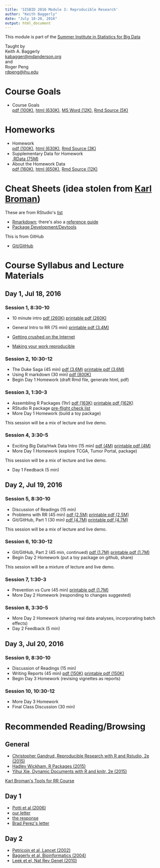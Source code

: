 ```yaml
---
title: 'SISBID 2016 Module 3: Reproducible Research'
author: "Keith Baggerly"
date: "July 18-20, 2016"
output: html_document
---
```


This module is part of the 
[Summer Institute in Statistics for Big Data](https://www.biostat.washington.edu/suminst/sisbid)

Taught by  
Keith A. Baggerly  
[kabagger@mdanderson.org](mailto:kabagger@mdanderson.org)  
and  
Roger Peng  
[rdpeng@jhu.edu](mailto:rdpeng@jhu.edu)

# Course Goals

* Course Goals   
[pdf (100K)](2016_SISBID_3_01_course_goals.pdf),
[html (630K)](2016_SISBID_3_01_course_goals.html),
[MS Word (12K)](2016_SISBID_3_01_course_goals.docx), 
[Rmd Source (5K)](2016_SISBID_3_01_course_goals.Rmd)  

# Homeworks

* Homework   
[pdf (100K)](2016_SISBID_3_02_homework.pdf),
[html (630K)](2016_SISBID_3_02_homework.html), 
[Rmd Source (3K)](2016_SISBID_3_02_homework.Rmd)  
* Supplementary Data for Homework   
[.RData (75M)](http://odin.mdacc.tmc.edu/~kabaggerly/SISBID/homework.RData) 
* About the Homework Data   
[pdf (160K)](2016_SISBID_3_03_about_the_homework.pdf), 
[html (650K)](2016_SISBID_3_03_about_the_homework.html),
[Rmd Source (12K)](2016_SISBID_3_03_about_the_homework.Rmd)

# Cheat Sheets (idea stolen from [Karl Broman](https://kbroman.wordpress.com/2015/04/29/cheat-sheets-for-r-based-software-carpentry-course/))

These are from RStudio's [list](https://www.rstudio.com/resources/cheatsheets/)

* [Rmarkdown](http://www.rstudio.com/wp-content/uploads/2016/03/rmarkdown-cheatsheet-2.0.pdf); there's also a [reference guide](http://www.rstudio.com/wp-content/uploads/2015/03/rmarkdown-reference.pdf)
* [Package Development/Devtools](http://www.rstudio.com/wp-content/uploads/2015/06/devtools-cheatsheet.pdf)

This is from GitHub

* [Git/GitHub](https://services.github.com/kit/downloads/github-git-cheat-sheet.pdf)


# Course Syllabus and Lecture Materials

## Day 1, Jul 18, 2016

### Session 1, 8:30-10

* 10 minute intro 
[pdf (260K)](2016_SISBID_3_06_basic_intro.pdf)
[printable pdf (260K)](2016_SISBID_3_06_basic_intro_printable.pdf)
* General Intro to RR (75 min) 
[printable pdf (3.4M)](2016_SISBID_3_07_broad_intro_to_rr_printable.pdf)

* [Getting crushed on the Internet](http://simplystatistics.org/2015/11/16/so-you-are-getting-crushed-on-the-internet-the-new-normal-for-academics/)

* [Making your work reproducible](http://simplystatistics.org/2015/12/11/instead-of-research-on-reproducibility-just-do-reproducible-research/)

### Session 2, 10:30-12

* The Duke Saga (45 min) 
[pdf (3.6M)](2016_SISBID_3_08_train_wreck.pdf)
[printable pdf (3.6M)](2016_SISBID_3_08_train_wreck_printable.pdf)
* Using R markdown (30 min) 
[pdf (800K)](2016_SISBID_3_09_markdown_printable.pdf)
* Begin Day 1 Homework (draft Rmd file, generate html, pdf)

### Session 3, 1:30-3

* Assembling R Packages (1hr) 
[pdf (163K)](2016_SISBID_3_10_r_packages.pdf) 
[printable pdf (162K)](2016_SISBID_3_10_r_packages_printable.pdf)
* RStudio R package [pre-flight check list](https://github.com/rdpeng/daprocedures/blob/master/lists/Rpackage_preflight.md)
* More Day 1 Homework (build a toy package)

This session will be a mix of lecture and live demo.

### Session 4, 3:30-5

* Exciting Big Data/Hwk Data Intro (15 min) 
[pdf (4M)](2016_SISBID_3_11_intro_to_hwk_data.pdf) 
[printable pdf (4M)](2016_SISBID_3_11_intro_to_hwk_data_printable.pdf)
* More Day 1 Homework (explore TCGA, Tumor Portal, package)

This session will be a mix of lecture and live demo.

* Day 1 Feedback (5 min)

## Day 2, Jul 19, 2016

### Session 5, 8:30-10

* Discussion of Readings (15 min)
* Problems with RR (45 min) 
[pdf (2.5M)](2016_SISBID_3_12_problems_w_replication.pdf) 
[printable pdf (2.5M)](2016_SISBID_3_12_problems_w_replication_printable.pdf)
* Git/GitHub, Part 1 (30 min) 
[pdf (4.7M)](2016_SISBID_3_13_git_part_1.pdf)
[printable pdf (4.7M)](2016_SISBID_3_13_git_part_1_printable.pdf)

This session will be a mix of lecture and live demo.

### Session 6, 10:30-12

* Git/GitHub, Part 2 (45 min, continued)
[pdf (1.7M)](2016_SISBID_3_14_git_part_2.pdf) 
[printable pdf (1.7M)](2016_SISBID_3_14_git_part_2_printable.pdf)
* Begin Day 2 Homework (put a toy package on github, share)

This session will be a mixture of lecture and live demo.

### Session 7, 1:30-3

* Prevention vs Cure (45 min)
[printable pdf (1.7M)](2016_SISBID_3_15_prevention_printable.pdf)
* More Day 2 Homework (responding to changes suggested)

### Session 8, 3:30-5

* More Day 2 Homework (sharing real data analyses, incorporating batch effects)
* Day 2 Feedback (5 min)

## Day 3, Jul 20, 2016

### Session 9, 8:30-10

* Discussion of Readings (15 min)
* Writing Reports (45 min) 
[pdf (150K)](2016_SISBID_3_16_good_reports.pdf)
[printable pdf (150K)](2016_SISBID_3_16_good_reports_printable.pdf)
* Begin Day 3 Homework (revising vignettes as reports)

### Session 10, 10:30-12

* More Day 3 Homework
* Final Class Discussion (30 min)


# Recommended Reading/Browsing

## General

* [Christopher Gandrud, Reproducible Research with R and Rstudio, 2e (2015)](http://www.amazon.com/Reproducible-Research-Studio-Second-Chapman-ebook/dp/B010ACWGBI/ref=tmm_kin_title_0?_encoding=UTF8&sr=&qid=)
* [Hadley Wickham, R Packages (2015)](http://www.amazon.com/R-Packages-Hadley-Wickham-ebook/dp/B00VAYCHL0/ref=pd_sim_351_6?ie=UTF8&refRID=1E8HS30WBHRCW45SEWXM)
* [Yihui Xie, Dynamic Documents with R and knitr, 2e (2015)](http://www.amazon.com/Dynamic-Documents-knitr-Second-Chapman-ebook/dp/B00ZBYPJEW/ref=tmm_kin_title_0?_encoding=UTF8&sr=&qid=)

[Karl Broman's Tools for RR Course](http://kbroman.org/Tools4RR/)

## Day 1

* [Potti et al (2006)](http://www.nature.com/nm/journal/v12/n11/abs/nm1491.html)
* [our letter](http://www.nature.com/nm/journal/v13/n11/full/nm1107-1276b.html)
* [the response](http://www.nature.com/nm/journal/v13/n11/full/nm1107-1277.html)
* [Brad Perez's letter](http://www.cancerletter.com/articles/20150109_1)

## Day 2

* [Petricoin et al, Lancet (2002)](http://www.sciencedirect.com/science/article/pii/S0140673602077462)
* [Baggerly et al, Bioinformatics (2004)](http://bioinformatics.oxfordjournals.org/content/20/5/777.long)
* [Leek et el, Nat Rev Genet (2010)](http://www.nature.com/nrg/journal/v11/n10/full/nrg2825.html)
